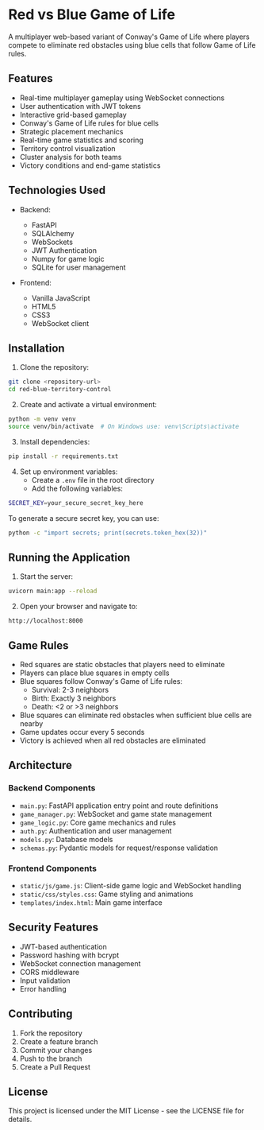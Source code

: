 # Red vs Blue Game of Life

A multiplayer web-based variant of Conway's Game of Life where players compete to eliminate red obstacles using blue cells that follow Game of Life rules.

## Features

- Real-time multiplayer gameplay using WebSocket connections
- User authentication with JWT tokens
- Interactive grid-based gameplay
- Conway's Game of Life rules for blue cells
- Strategic placement mechanics
- Real-time game statistics and scoring
- Territory control visualization
- Cluster analysis for both teams
- Victory conditions and end-game statistics

## Technologies Used

- Backend:
  - FastAPI
  - SQLAlchemy
  - WebSockets
  - JWT Authentication
  - Numpy for game logic
  - SQLite for user management

- Frontend:
  - Vanilla JavaScript
  - HTML5
  - CSS3
  - WebSocket client

## Installation

1. Clone the repository:
```bash
git clone <repository-url>
cd red-blue-territory-control
```

2. Create and activate a virtual environment:
```bash
python -m venv venv
source venv/bin/activate  # On Windows use: venv\Scripts\activate
```

3. Install dependencies:
```bash
pip install -r requirements.txt
```

4. Set up environment variables:
   - Create a `.env` file in the root directory
   - Add the following variables:
```bash
SECRET_KEY=your_secure_secret_key_here
```
   To generate a secure secret key, you can use:
```bash
python -c "import secrets; print(secrets.token_hex(32))"
```

## Running the Application

1. Start the server:
```bash
uvicorn main:app --reload
```

2. Open your browser and navigate to:
```
http://localhost:8000
```

## Game Rules

- Red squares are static obstacles that players need to eliminate
- Players can place blue squares in empty cells
- Blue squares follow Conway's Game of Life rules:
  - Survival: 2-3 neighbors
  - Birth: Exactly 3 neighbors
  - Death: <2 or >3 neighbors
- Blue squares can eliminate red obstacles when sufficient blue cells are nearby
- Game updates occur every 5 seconds
- Victory is achieved when all red obstacles are eliminated

## Architecture

### Backend Components

- `main.py`: FastAPI application entry point and route definitions
- `game_manager.py`: WebSocket and game state management
- `game_logic.py`: Core game mechanics and rules
- `auth.py`: Authentication and user management
- `models.py`: Database models
- `schemas.py`: Pydantic models for request/response validation

### Frontend Components

- `static/js/game.js`: Client-side game logic and WebSocket handling
- `static/css/styles.css`: Game styling and animations
- `templates/index.html`: Main game interface

## Security Features

- JWT-based authentication
- Password hashing with bcrypt
- WebSocket connection management
- CORS middleware
- Input validation
- Error handling

## Contributing

1. Fork the repository
2. Create a feature branch
3. Commit your changes
4. Push to the branch
5. Create a Pull Request

## License

This project is licensed under the MIT License - see the LICENSE file for details.